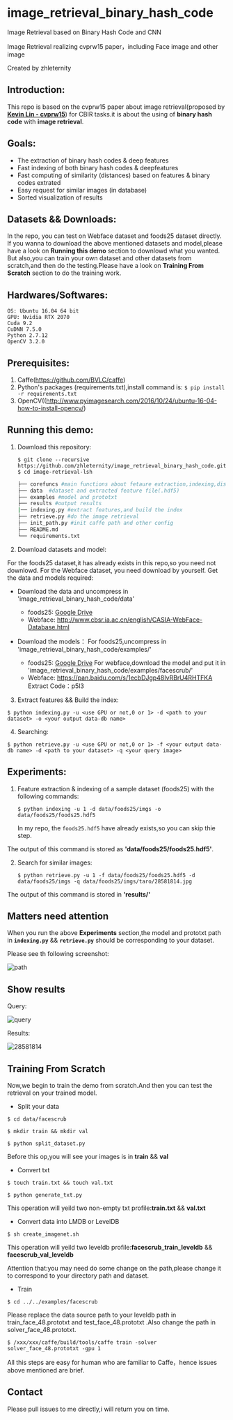 # image_retrieval_binary_hash_code
Image Retrieval based on Binary Hash Code and CNN

Image Retrieval realizing cvprw15 paper，including Face image and other image

Created by zhleternity

## Introduction:

This repo is based on the cvprw15 paper about image retrieval(proposed by [**Kevin Lin - cvprw15**](https://github.com/kevinlin311tw/caffe-cvprw15)) for CBIR tasks.it is about the using of **binary hash code** with **image retrieval**.

## Goals:

  * The extraction of binary hash codes & deep features
  * Fast indexing of both binary hash codes & deepfeatures
  * Fast computing of similarity (distances) based on features & binary codes extrated
  * Easy request for similar images (in database)
  * Sorted visualization of results

## Datasets && Downloads:

In the repo, you can test on Webface dataset and foods25 dataset directly. If you wanna to download the above mentioned datasets and model,please have a look on **Running this demo** section to downlowd what you wanted.
But also,you can train your own dataset and other datasets from scratch,and then do the testing.Please have a look on **Training From Scratch** section to do the training work.

## Hardwares/Softwares:
    OS: Ubuntu 16.04 64 bit
    GPU: Nvidia RTX 2070
    Cuda 9.2
    CuDNN 7.5.0
    Python 2.7.12
    OpenCV 3.2.0
    
## Prerequisites:

  1. Caffe(https://github.com/BVLC/caffe)
  2. Python's packages (requirements.txt),install command is: ```$ pip install -r requirements.txt```
  3. OpenCV((http://www.pyimagesearch.com/2016/10/24/ubuntu-16-04-how-to-install-opencv/)

## Running this demo:

1. Download this repository:

    ```
    $ git clone --recursive https://github.com/zhleternity/image_retrieval_binary_hash_code.git
    $ cd image-retrieval-lsh
    ```
    
    ```sh
    ├── corefuncs #main functions about fetaure extraction,indexing,distances,and results showing
    ├── data  #dataset and extracted feature file(.hdf5)
    ├── examples #model and prototxt
    ├── results #output results
    |── indexing.py #extract features,and build the index
    ├── retrieve.py #do the image retrieval
    ├── init_path.py #init caffe path and other config
    ├── README.md
    └── requirements.txt
    ```
  
2. Download datasets and model:

For the foods25 dataset,it has already exists in this repo,so you need not downlowd.
For the Webface dataset, you need download by yourself.
Get the data and models required:
- Download the data and uncompress in 'image_retrieval_binary_hash_code/data'
  * foods25: [Google Drive](https://drive.google.com/open?id=0B_Rjj_NgCayPRExDYkNKTWF1bjQ)
  * Webface: http://www.cbsr.ia.ac.cn/english/CASIA-WebFace-Database.html
  
- Download the models：
  For foods25,uncompress in 'image_retrieval_binary_hash_code/examples/'
  * foods25: [Google Drive](https://drive.google.com/open?id=0B_Rjj_NgCayPcC1kNXlRWmRWY2M)
  For webface,download the model and put it in 'image_retrieval_binary_hash_code/examples/facescrub/'
  * Webface: https://pan.baidu.com/s/1ecbDJgp48IvRBrU4RHTFKA Extract Code：p5l3 

  
3. Extract features && Build the index:

```
$ python indexing.py -u <use GPU or not,0 or 1> -d <path to your dataset> -o <your output data-db name>
```

4. Searching:

```
$ python retrieve.py -u <use GPU or not,0 or 1> -f <your output data-db name> -d <path to your dataset> -q <your query image>
```
    
## Experiments:

1. Feature extraction & indexing of a sample dataset (foods25) with the following commands:
    
    ```
    $ python indexing -u 1 -d data/foods25/imgs -o data/foods25/foods25.hdf5
    ```
    In my repo, the `foods25.hdf5` have already exists,so you can skip thie step.
  
  The output of this command is stored as **'data/foods25/foods25.hdf5'**.
  
2. Search for similar images:

    ```
    $ python retrieve.py -u 1 -f data/foods25/foods25.hdf5 -d data/foods25/imgs -q data/foods25/imgs/taro/28581814.jpg
    ```
  
  The output of this command is stored in **'results/'**
  
## Matters need attention

When you run the above **Experiments** section,the model and prototxt path in **`indexing.py`** && **`retrieve.py`** should be corresponding to your dataset.

Please see th following screenshot:

![path](demo/path.jpg)

## Show results

Query:

![query](results/query.jpg)

Results:

![28581814](results/28581814.jpg)

## Training From Scratch

Now,we begin to train the demo from scratch.And then you can test the retrieval on your trained model.

- Split your data

```
$ cd data/facescrub

$ mkdir train && mkdir val

$ python split_dataset.py
```
Before this op,you will see your images is in **train** && **val**

- Convert txt

```
$ touch train.txt && touch val.txt

$ python generate_txt.py
```
This operation will yeild two non-empty txt profile:**train.txt** && **val.txt**

- Convert data into LMDB or LevelDB

```
$ sh create_imagenet.sh
```
This operation will yeild two leveldb profile:**facescrub_train_leveldb** && **facescrub_val_leveldb**

Attention that:you may need do some change on the path,please change it to correspond to your directory path and dataset.

- Train

```
$ cd ../../examples/facescrub
```
Please replace the data source path to your leveldb path in train_face_48.prototxt and test_face_48.prototxt .Also change the path in solver_face_48.prototxt.
```
$ /xxx/xxx/caffe/build/tools/caffe train -solver solver_face_48.prototxt -gpu 1
```
All this steps are easy for human who are familiar to Caffe，hence issues above mentioned are brief.

## Contact
Please pull issues to me directly,i will return you on time.

